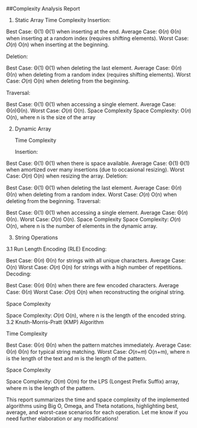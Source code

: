 ##Complexity Analysis Report
1. Static Array
   Time Complexity
   Insertion:

Best Case: Θ(1)
Θ(1) when inserting at the end.
Average Case: Θ(𝑛)
Θ(n) when inserting at a random index (requires shifting elements).
Worst Case: 𝑂(𝑛)
O(n) when inserting at the beginning.

Deletion:

Best Case: Θ(1)
Θ(1) when deleting the last element.
Average Case: Θ(𝑛)
Θ(n) when deleting from a random index (requires shifting elements).
Worst Case: 𝑂(𝑛)
O(n) when deleting from the beginning.

Traversal:

Best Case: Θ(1)
Θ(1) when accessing a single element.
Average Case: Θ(𝑛)Θ(n).
Worst Case: 𝑂(𝑛)
O(n).
Space Complexity
Space Complexity: O(𝑛)
O(n), where 
n is the size of the array

2. Dynamic Array

   Time Complexity

   Insertion:

Best Case: Θ(1)
Θ(1) when there is space available.
Average Case: Θ(1)
Θ(1) when amortized over many insertions (due to occasional resizing).
Worst Case: 𝑂(𝑛)
O(n) when resizing the array.
Deletion:

Best Case: Θ(1)
Θ(1) when deleting the last element.
Average Case: Θ(𝑛)
Θ(n) when deleting from a random index.
Worst Case: 𝑂(𝑛)
O(n) when deleting from the beginning.
Traversal:

Best Case: Θ(1)
Θ(1) when accessing a single element.
Average Case: Θ(𝑛)
Θ(n).
Worst Case: 𝑂(𝑛)
O(n).
Space Complexity
Space Complexity: 𝑂(𝑛)
O(n), where 
n is the number of elements in the dynamic array.

3. String Operations
   
3.1 Run Length Encoding (RLE)
Encoding:

Best Case: Θ(𝑛)
Θ(n) for strings with all unique characters.
Average Case: O(n)
Worst Case: 𝑂(𝑛)
O(n) for strings with a high number of repetitions.
Decoding:

Best Case: Θ(𝑛)
Θ(n) when there are few encoded characters.
Average Case: Θ(𝑛)
Worst Case: 𝑂(𝑛)
O(n) when reconstructing the original string.

Space Complexity

Space Complexity: 
𝑂(𝑛)
O(n), where 
n is the length of the encoded string.
3.2 Knuth-Morris-Pratt (KMP) Algorithm

Time Complexity

Best Case: Θ(𝑛)
Θ(n) when the pattern matches immediately.
Average Case: Θ(𝑛)
Θ(n) for typical string matching.
Worst Case: 𝑂(𝑛+𝑚)
O(n+m), where 
n is the length of the text and m is the length of the pattern.

Space Complexity

Space Complexity: 
𝑂(𝑚)
O(m) for the LPS (Longest Prefix Suffix) array, where 
m is the length of the pattern.

This report summarizes the time and space complexity of the implemented algorithms using Big O, Omega, and Theta notations, highlighting best, average, and worst-case scenarios for each operation. Let me know if you need further elaboration or any modifications!
